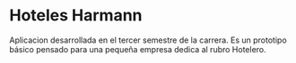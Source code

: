 # Hoteles Harmann
Aplicacion desarrollada en el tercer semestre de la carrera. Es un prototipo básico pensado para una pequeña empresa dedica al rubro Hotelero. 
